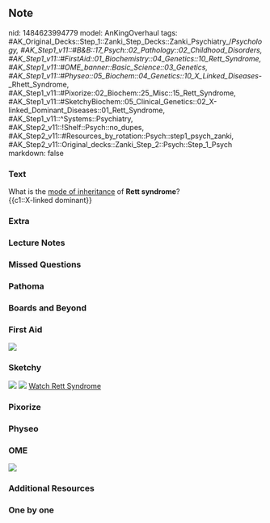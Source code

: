 ## Note
nid: 1484623994779
model: AnKingOverhaul
tags: #AK_Original_Decks::Step_1::Zanki_Step_Decks::Zanki_Psychiatry_/_Psychology, #AK_Step1_v11::#B&B::17_Psych::02_Pathology::02_Childhood_Disorders, #AK_Step1_v11::#FirstAid::01_Biochemistry::04_Genetics::10_Rett_Syndrome, #AK_Step1_v11::#OME_banner::Basic_Science::03_Genetics, #AK_Step1_v11::#Physeo::05_Biochem::04_Genetics::10_X_Linked_Diseases_-_Rhett_Syndrome, #AK_Step1_v11::#Pixorize::02_Biochem::25_Misc::15_Rett_Syndrome, #AK_Step1_v11::#SketchyBiochem::05_Clinical_Genetics::02_X-linked_Dominant_Diseases::01_Rett_Syndrome, #AK_Step1_v11::^Systems::Psychiatry, #AK_Step2_v11::!Shelf::Psych::no_dupes, #AK_Step2_v11::#Resources_by_rotation::Psych::step1_psych_zanki, #AK_Step2_v11::Original_decks::Zanki_Step_2::Psych::Step_1_Psych
markdown: false

### Text
<div>
  What is the <u>mode of inheritance</u> of <b>Rett syndrome</b>?
</div>
<div>
  {{c1::X-linked dominant}}
</div>

### Extra


### Lecture Notes


### Missed Questions


### Pathoma


### Boards and Beyond


### First Aid
<img src="tmpj89KdF.png">

### Sketchy
<img src="Screen%20Shot%202021-02-01%20at%2009.27.59.jpg">
<img src="Screen%20Shot%202021-02-01%20at%2009.28.13.jpg"> <a href=
"https://dashboard.sketchy.com/study/medical/courses/medical-biochemistry/units/medical-biochemistry-clinical-genetics/videos/medical-biochemistry-clinical-genetics-x-linked-dominant-diseases-rett-syndrome?utm_source=anki&utm_medium=partnership&utm_campaign=february_update&utm_content=medical">
Watch Rett Syndrome</a>

### Pixorize


### Physeo


### OME
<div class="ome-widget">
  <a href="https://onlinemeded.org/spa/genetics?ref=anki"><img src=
  "_OME_AnkiFlashcards_Topic_1.png"></a>
</div>

### Additional Resources


### One by one

